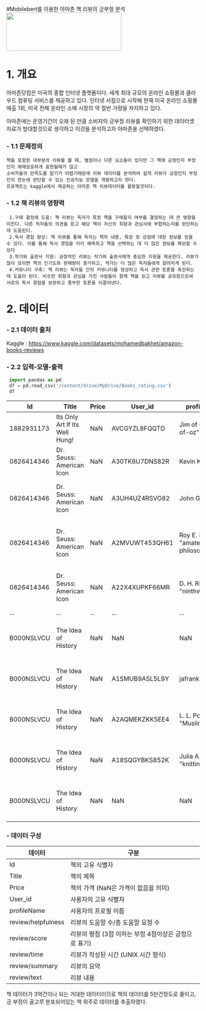 #Mobilebert를 이용한 아마존 책 리뷰의 긍부정 분석
<img src ="https://blog.kakaocdn.net/dn/cd2MQ5/btqx0q65v5Y/mKwQKWKh0HNtslQkgsktE0/img.jpg" width="300" height="100">

# 1. 개요

  아마존닷컴은 미국의 종합 인터넷 플랫폼이다. 
  세계 최대 규모의 온라인 쇼핑몰과 클라우드 컴퓨팅 서비스를 제공하고 있다. 인터넷 서점으로 시작해 현재 미국 온라인 쇼핑몰 매출 1위, 미국 전체 온라인 소매 시장의 약 절반 가량을 차지하고 있다.

  아마존에는 운영기간이 오래 된 만큼 소비자의 긍부정 리뷰를 확인하기 위한 데이터셋 자료가 방대할것으로 생각하고 이것을 분석하고자 아마존을 선택하였다.

### - 1.1 문제정의

    책을 포함한 대부분의 리뷰를 볼 때, 별점이나 다른 요소들이 있지만 그 책에 긍정인지 부정인지 애매모호하게 표현될때가 많고
    소비자들의 만족도를 알기가 어렵기때문에 리뷰 데이터를 분석하여 쉽게 리뷰가 긍정인지 부정인지 한눈에 판단할 수 있는 인공지능 모델을 개발하고자 한다.
    프로젝트는 kaggle에서 제공하는 아마존 책 리뷰데이터를 활용할것이다.

### - 1.2 책 리뷰의 영향력

     1.구매 결정에 도움: 책 리뷰는 독자가 특정 책을 구매할지 여부를 결정하는 데 큰 영향을 미친다. 다른 독자들의 의견을 듣고 해당 책이 자신의 취향과 관심사에 부합하는지를 판단하는 데 도움된다.
     2.독서 경험 향상: 책 리뷰를 통해 독자는 책의 내용, 특징 및 강점에 대한 정보를 얻을 수 있다. 이를 통해 독서 경험을 미리 예측하고 책을 선택하는 데 더 많은 정보를 확보할 수 있다
     3.작가와 출판사 지원: 긍정적인 리뷰는 작가와 출판사에게 중요한 지원을 제공한다. 리뷰가 많이 모이면 책의 인기도와 판매량이 증가하고, 작가는 더 많은 독자들에게 알려지게 된다.
     4.커뮤니티 구축: 책 리뷰는 독자들 간의 커뮤니티를 형성하고 독서 관련 토론을 촉진하는 데 도움이 된다. 비슷한 취향과 관심을 가진 사람들이 함께 책을 읽고 리뷰를 공유함으로써 서로의 독서 경험을 보완하고 풍부한 토론을 이끌어낸다.

# 2. 데이터
 ### - 2.1 데이터 출처     
 Kaggle : https://www.kaggle.com/datasets/mohamedbakhet/amazon-books-reviews

 ### - 2.2 입력-모델-출력

 ```python
  import pandas as pd
  df = pd.read_csv('/content/drive/MyDrive/Books_rating.csv')
  df
 ```
| Id         | Title                | Price | User_id          | profileName                            | review/helpfulness | review/score | review/time | review/summary                                     | review/text                                                                                                                      |
|------------|----------------------|-------|------------------|----------------------------------------|--------------------|--------------|-------------|----------------------------------------------------|-----------------------------------------------------------------------------------------------------------------------------------|
| 1882931173 | Its Only Art If Its Well Hung! | NaN   | AVCGYZL8FQQTD    | Jim of Oz "jim-of-oz"                 | 7/7                | 4.0          | 940636800   | Nice collection of Julie Strain images            | This is only for Julie Strain fans. It's a col...                                                                                 |
| 0826414346 | Dr. Seuss: American Icon        | NaN   | A30TK6U7DNS82R  | Kevin Killian                          | 10/10              | 5.0          | 1095724800  | Really Enjoyed It                                 | I don't care much for Dr. Seuss but after read...                                                                                 |
| 0826414346 | Dr. Seuss: American Icon        | NaN   | A3UH4UZ4RSVO82 | John Granger                           | 10/11              | 5.0          | 1078790400  | Essential for every personal and Public Library  | If people become the books they read and if "...                                                                                 |
| 0826414346 | Dr. Seuss: American Icon        | NaN   | A2MVUWT453QH61 | Roy E. Perry "amateur philosopher"     | 7/7                | 4.0          | 1090713600  | Phlip Nel gives silly Seuss a serious treatment  | Theodore Seuss Geisel (1904-1991), aka &quot;D...                                                                                 |
| 0826414346 | Dr. Seuss: American Icon        | NaN   | A22X4XUPKF66MR | D. H. Richards "ninthwavestore"       | 3/3                | 4.0          | 1107993600  | Good academic overview                           | Philip Nel - Dr. Seuss: American IconThis is b...                                                                                 |
| ...        | ...                  | ...   | ...              | ...                                    | ...                | ...          | ...         | ...                                                | ...                                                                                                                               |
| B000NSLVCU | The Idea of History            | NaN   | NaN              | NaN                                    | 14/19              | 4.0          | 937612800   | Difficult                                          | This is an extremely difficult book to digest,...                                                                                 |
| B000NSLVCU | The Idea of History            | NaN   | A1SMUB9ASL5L9Y  | jafrank                                | 1/1                | 4.0          | 1331683200  | Quite good and ahead of its time occasionally    | This is pretty interesting. Collingwood seems ...                                                                                 |
| B000NSLVCU | The Idea of History            | NaN   | A2AQMEKZKK5EE4 | L. L. Poulos "Muslim Mom"             | 0/0                | 4.0          | 1180224000  | Easier reads of those not well versed in histo... | This is a good book but very esoteric. "What i...                                                                                 |
| B000NSLVCU | The Idea of History            | NaN   | A18SQGYBKS852K | Julia A. Klein "knitting rat"         | 1/11               | 5.0          | 1163030400  | Yes, it is cheaper than the University Bookstore | My daughter, a freshman at Indiana University,...                                                                                 |
| B000NSLVCU | The Idea of History            | NaN   | NaN              | NaN                                    | 7/49               | 1.0          | 905385600   | Collingwood's ideas sink in a quagmire or verb... | The guy has a few good ideas but, reader, bewa...                                                                                 |

  ### - 데이터 구성
| 데이터       | 구분                                 |
|-------------|-------------------------------------|
| Id          | 책의 고유 식별자                    |
| Title       | 책의 제목                           |
| Price       | 책의 가격 (NaN은 가격이 없음을 의미)|
| User_id     | 사용자의 고유 식별자                |
| profileName | 사용자의 프로필 이름                |
| review/helpfulness | 리뷰의 도움말 수/총 도움말 요청 수 |
| review/score | 리뷰의 평점 (3점 이하는 부정 4점이상은 긍정으로 표기)     |
| review/time | 리뷰가 작성된 시간 (UNIX 시간 형식)|
| review/summary | 리뷰의 요약                        |
| review/text | 리뷰 내용                           |


책 데이터가 3억건이나 되는 거대한 데이터이므로 책의 데이터를 5만건정도로 줄이고,
긍 부정이 골고루 분포되어있는 책 위주로 데이터를 추출하였다.
  

